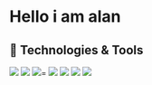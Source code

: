# Hello i am alan




## 🔧 Technologies & Tools

![](https://img.shields.io/badge/Arch-black?style=flat&logo=Arch%20Linux&label=OS&color=6aa6f8)
![](https://img.shields.io/badge/Editor-VS_Code-informational?style=flat&logo=visual-studio-code&logoColor=white&color=6aa6f8)
![](https://img.shields.io/badge/Code-Python-informational?style=flat&logo=python&logoColor=white&color=6aa6f8)=
![](https://img.shields.io/badge/Shell-Bash-informational?style=flat&logo=gnu-bash&logoColor=white&color=6aa6f8)
![](https://img.shields.io/badge/Tools-Kubernetes-informational?style=flat&logo=kubernetes&logoColor=white&color=6aa6f8)
![](https://img.shields.io/badge/St-black?style=flat&logo=suckless&label=Terminal&color=6aa6f8)
![](https://img.shields.io/badge/Sublime-black?style=flat&logo=sublime-text&label=Editor&color=6aa6f8)
